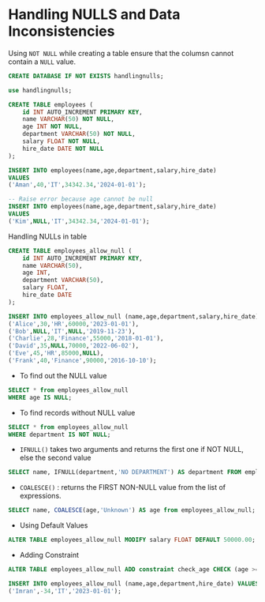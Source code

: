 # Handling NULLS and Data Inconsistencies

Using `NOT NULL` while creating a table ensure that the columsn cannot contain a `NULL` value.

```sql
CREATE DATABASE IF NOT EXISTS handlingnulls;

use handlingnulls;

CREATE TABLE employees (
    id INT AUTO_INCREMENT PRIMARY KEY,
    name VARCHAR(50) NOT NULL,
    age INT NOT NULL,
    department VARCHAR(50) NOT NULL,
    salary FLOAT NOT NULL,
    hire_date DATE NOT NULL
);

INSERT INTO employees(name,age,department,salary,hire_date) 
VALUES
('Aman',40,'IT',34342.34,'2024-01-01');

-- Raise error because age cannot be null
INSERT INTO employees(name,age,department,salary,hire_date) 
VALUES
('Kim',NULL,'IT',34342.34,'2024-01-01');

```

Handling NULLs in table

```sql
CREATE TABLE employees_allow_null (
    id INT AUTO_INCREMENT PRIMARY KEY,
    name VARCHAR(50),
    age INT,
    department VARCHAR(50),
    salary FLOAT,
    hire_date DATE
);

INSERT INTO employees_allow_null (name,age,department,salary,hire_date) VALUES
('Alice',30,'HR',60000,'2023-01-01'),
('Bob',NULL,'IT',NULL,'2019-11-23'),
('Charlie',28,'Finance',55000,'2018-01-01'),
('David',35,NULL,70000,'2022-06-02'),
('Eve',45,'HR',85000,NULL),
('Frank',40,'Finance',90000,'2016-10-10');
```

- To find out the NULL value
```sql
SELECT * from employees_allow_null
WHERE age IS NULL;
```

- To find records without NULL value
```sql
SELECT * from employees_allow_null
WHERE department IS NOT NULL;
```

- `IFNULL()` takes two arguments and returns the first one if NOT NULL, else the second value
```sql
SELECT name, IFNULL(department,'NO DEPARTMENT') AS department FROM employees_allow_null;
```

- `COALESCE()` : returns the FIRST NON-NULL value from the list of expressions.
```sql
SELECT name, COALESCE(age,'Unknown') AS age from employees_allow_null;
```

- Using Default Values
```sql
ALTER TABLE employees_allow_null MODIFY salary FLOAT DEFAULT 50000.00;
```

- Adding Constraint
```sql
ALTER TABLE employees_allow_null ADD constraint check_age CHECK (age >= 0);

INSERT INTO employees_allow_null (name,age,department,hire_date) VALUES
('Imran',-34,'IT','2023-01-01');
```
